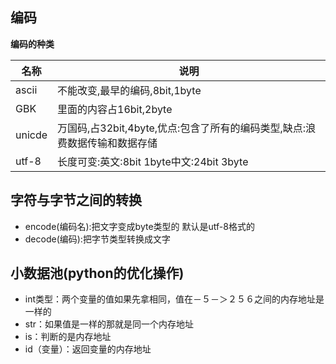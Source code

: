 ## 编码

**编码的种类**

| 名称   | 说明                                                         |
| ------ | ------------------------------------------------------------ |
| ascii  | 不能改变,最早的编码,8bit,1byte                               |
| GBK    | 里面的内容占16bit,2byte                                      |
| unicde | 万国码,占32bit,4byte,优点:包含了所有的编码类型,缺点:浪费数据传输和数据存储 |
| utf-8  | 长度可变:英文:8bit    1byte中文:24bit    3byte               |

## **字符与字节之间的转换**

- encode(编码名):把文字变成byte类型的 默认是utf-8格式的
- decode(编码):把字节类型转换成文字

## 小数据池(python的优化操作)

- int类型：两个变量的值如果先拿相同，值在－５－＞２５６之间的内存地址是一样的
- str：如果值是一样的那就是同一个内存地址
- is：判断的是内存地址
- id（变量）：返回变量的内存地址



